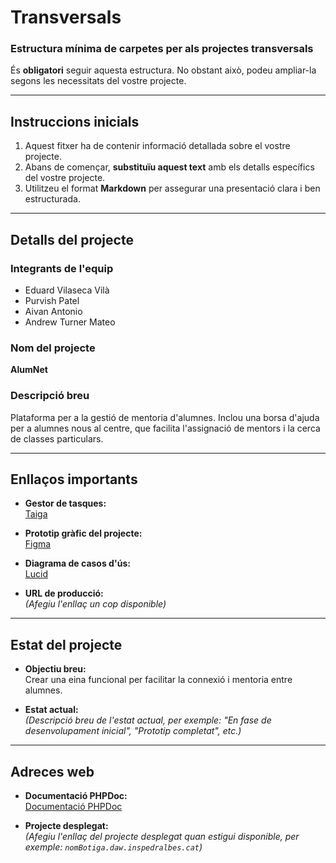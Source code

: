 # **Transversals**
### Estructura mínima de carpetes per als projectes transversals

És **obligatori** seguir aquesta estructura. No obstant això, podeu ampliar-la segons les necessitats del vostre projecte.

---

## **Instruccions inicials**
1. Aquest fitxer ha de contenir informació detallada sobre el vostre projecte.  
2. Abans de començar, **substituïu aquest text** amb els detalls específics del vostre projecte.  
3. Utilitzeu el format **Markdown** per assegurar una presentació clara i ben estructurada.  

---

## **Detalls del projecte**

### **Integrants de l'equip**
- Eduard Vilaseca Vilà  
- Purvish Patel  
- Aivan Antonio
- Andrew Turner Mateo  

### **Nom del projecte**  
**AlumNet**

### **Descripció breu**  
Plataforma per a la gestió de mentoria d'alumnes. Inclou una borsa d'ajuda per a alumnes nous al centre, que facilita l'assignació de mentors i la cerca de classes particulars.

---

## **Enllaços importants**

- **Gestor de tasques:**  
  [Taiga](https://tree.taiga.io/project/purvish69-proyecto-2/timeline)  

- **Prototip gràfic del projecte:**  
  [Figma](https://www.figma.com/proto/6ojGuTXI9fC8FgknmcPYT7/Figma-basics?node-id=611-20&node-type=canvas&t=xNYITgF629lrHz68-1&scaling=min-zoom&content-scaling=fixed&page-id=601%3A9&starting-point-node-id=611%3A20)

- **Diagrama de casos d'ús:**  
  [Lucid](https://lucid.app/lucidchart/60f99ff8-b7d6-430a-bdd9-3b6aeb4d17b5/edit?viewport_loc=-2158%2C-52%2C5657%2C2462%2C.Q4MUjXso07N&invitationId=inv_d03d0663-ee0b-4727-8334-563705b1af2a)

- **URL de producció:**  
  *(Afegiu l'enllaç un cop disponible)*  

---

## **Estat del projecte**

- **Objectiu breu:**  
Crear una eina funcional per facilitar la connexió i mentoria entre alumnes.  

- **Estat actual:**  
*(Descripció breu de l'estat actual, per exemple: "En fase de desenvolupament inicial", "Prototip completat", etc.)*

---

## **Adreces web**

- **Documentació PHPDoc:**  
  [Documentació PHPDoc](https://daw.inspedralbes.cat)  

- **Projecte desplegat:**  
  *(Afegiu l'enllaç del projecte desplegat quan estigui disponible, per exemple: `nomBotiga.daw.inspedralbes.cat`)*  
